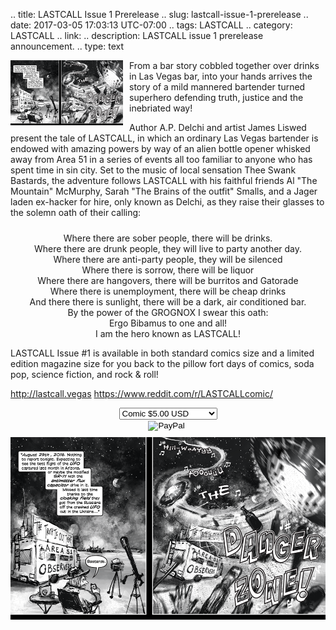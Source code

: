 .. title: LASTCALL Issue 1 Prerelease
.. slug: lastcall-issue-1-prerelease
.. date: 2017-03-05 17:03:13 UTC-07:00
.. tags: LASTCALL
.. category: LASTCALL
.. link: 
.. description: LASTCALL issue 1 prerelease announcement.
.. type: text

<img src="/galleries/LASTCALL-1/dangerzone.thumbnail.png" style="float: left; margin-right: 10px;" />

From a bar story cobbled together over drinks in Las Vegas bar, into your hands arrives the story of a mild mannered
bartender turned superhero defending truth, justice and the inebriated way!

Author A.P. Delchi and artist James Liswed present the tale of LASTCALL, in which an ordinary Las Vegas bartender
is endowed with amazing powers by way of an alien bottle opener whisked away from Area 51 in a series of events all too
familiar to anyone who has spent time in sin city. Set to the music of local sensation Thee Swank Bastards, the
adventure follows LASTCALL with his faithful friends Al "The Mountain" McMurphy, Sarah "The Brains of the outfit"
Smalls, and a Jager laden ex-hacker for hire, only known as Delchi, as they raise their glasses to the solemn oath of
their calling: 

<div style="clear: both;"></div>

<!-- TEASER_END -->

<div style="text-align: center; margin-top: 10px; margin-bottom: 10px;" >
Where there are sober people, there will be drinks.<br/>
Where there are drunk people, they will live to party another day.<br/>
Where there are anti-party people, they will be silenced<br/>
Where there is sorrow, there will be liquor<br/>
Where there are hangovers, there will be burritos and Gatorade<br/>
Where there is unemployment, there will be cheap drinks<br/>
And there there is sunlight, there will be a dark, air conditioned bar.<br/>
By the power of the GROGNOX I swear this oath:<br/>
Ergo Bibamus to one and all!<br/>
I am the hero known as LASTCALL!<br/>
</div>


LASTCALL Issue #1 is available in both standard comics size and a limited edition magazine size for you back to the
pillow fort days of comics, soda pop, science fiction, and rock & roll!

http://lastcall.vegas https://www.reddit.com/r/LASTCALLcomic/

<div style="text-align: center; margin-top: 10px; margin-bottom: 10px;" >
<form action="https://www.paypal.com/cgi-bin/webscr" method="post" target="_top">
<input type="hidden" name="cmd" value="_s-xclick" />
<input type="hidden" name="hosted_button_id" value="DHFKGCVHF7E26" />
<input type="hidden" name="on0" value="Size" />
<select name="os0">
	<option value="Comic">Comic $5.00 USD</option>
	<option value="Magazine">Magazine $25.00 USD</option>
</select>
<input type="hidden" name="currency_code" value="USD" /><br/>
<input type="image" src="https://www.paypalobjects.com/en_US/i/btn/btn_buynow_LG.gif" border="0" name="submit" alt="PayPal" />
<img alt="" border="0" src="https://www.paypalobjects.com/en_US/i/scr/pixel.gif" width="1" height="1" />
</form>
</div>

<div style="text-align: center; margin-top: 10px; margin-bottom: 10px;" >
<img src="/galleries/LASTCALL-1/dangerzone.png" />
<div />
